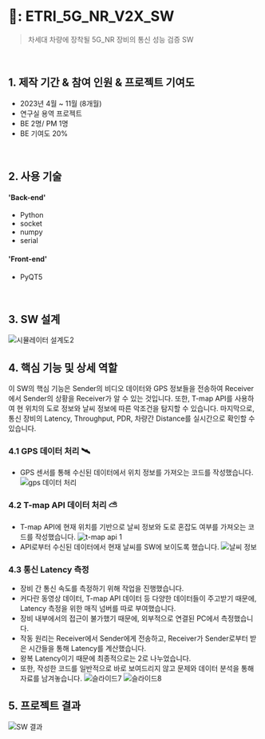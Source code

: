 # 📌: ETRI_5G_NR_V2X_SW
> 차세대 차량에 장착될 5G_NR 장비의 통신 성능 검증 SW

</br>

## 1. 제작 기간 & 참여 인원 & 프로젝트 기여도
- 2023년 4월 ~ 11월 (8개월)
- 연구실 용역 프로젝트
- BE 2명/ PM 1명
- BE 기여도 20%

</br>

## 2. 사용 기술
#### 'Back-end'
  - Python 
  - socket
  - numpy
  - serial
#### 'Front-end'
  - PyQT5

</br>

## 3. SW 설계
![시뮬레이터 설계도2](https://github.com/havingforlunch/ETRI_5G_NR_V2X_SW/assets/105187310/76a78bc3-f9f8-4994-915c-923a2239198b)

## 4. 핵심 기능 및 상세 역할
이 SW의 핵심 기능은 Sender의 비디오 데이터와 GPS 정보들을 전송하여 Receiver에서 Sender의 상황을 Receiver가 알 수 있는 것입니다.
또한, T-map API를 사용하여 현 위치의 도로 정보와 날씨 정보에 따른 악조건을 탐지할 수 있습니다.
마지막으로, 통신 장비의 Latency, Throughput, PDR, 차량간 Distance를 실시간으로 확인할 수 있습니다.

### 4.1 GPS 데이터 처리 🛰️
  - GPS 센서를 통해 수신된 데이터에서 위치 정보를 가져오는 코드를 작성했습니다.
![gps 데이터 처리](https://github.com/havingforlunch/ETRI_5G_NR_V2X_SW/assets/105187310/ac887cfc-68bf-4280-bd4a-2e4627281165)

### 4.2 T-map API 데이터 처리 ⛅
  - T-map API에 현재 위치를 기반으로 날씨 정보와 도로 혼잡도 여부를 가져오는 코드를 작성했습니다.
![t-map api 1](https://github.com/havingforlunch/ETRI_5G_NR_V2X_SW/assets/105187310/7954f881-c577-4a7d-bf48-562e8200d458)
  - API로부터 수신된 데이터에서 현재 날씨를 SW에 보이도록 했습니다.
![날씨 정보](https://github.com/havingforlunch/ETRI_5G_NR_V2X_SW/assets/105187310/90859860-368e-49be-beab-5122cd5395eb)

### 4.3 통신 Latency 측정
  - 장비 간 통신 속도를 측정하기 위해 작업을 진행했습니다.
  - 커다란 동영상 데이터, T-map API 데이터 등 다양한 데이터들이 주고받기 때문에, Latency 측정을 위한 매직 넘버를 따로 부여했습니다.
  - 장비 내부에서의 접근이 불가했기 때문에, 외부적으로 연결된 PC에서 측정했습니다.
  - 작동 원리는 Receiver에서 Sender에게 전송하고, Receiver가 Sender로부터 받은 시간들을 통해 Latency를 계산했습니다.
  - 왕복 Latency이기 때문에 최종적으로는 2로 나누었습니다.
  - 또한, 작성한 코드를 일반적으로 바로 보여드리지 않고 문제와 데이터 분석을 통해 자료를 남겨놓습니다.
![슬라이드7](https://github.com/havingforlunch/ETRI_5G_NR_V2X_SW/assets/105187310/e16023b2-01ca-4a07-a3b4-2f8c436d3d47)
![슬라이드8](https://github.com/havingforlunch/ETRI_5G_NR_V2X_SW/assets/105187310/bfb3c6ab-0705-4934-9e02-27c60297b017)
 
## 5. 프로젝트 결과
![SW 결과](https://github.com/havingforlunch/ETRI_5G_NR_V2X_SW/assets/105187310/d134f1e9-fd2a-4b39-bcd9-b03388cdb175)
